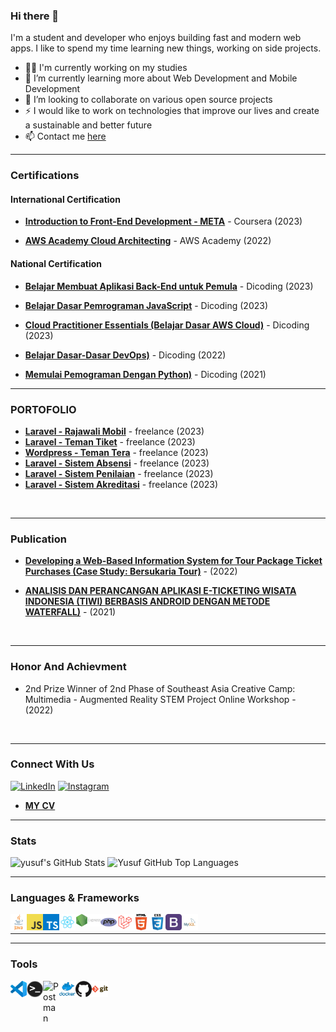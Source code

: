 ### Hi there 👋

I'm a student and developer who enjoys building fast and modern web apps.  I like to spend my time learning new things, working on side projects.

<!-- -   🔭 I’m currently working on a Fullstack web app 👨‍💻 -->

-   👨‍🎓 I'm currently working on my studies
-   🌱 I’m currently learning more about Web Development and Mobile Development
-   🤝 I’m looking to collaborate on various open source projects
-   ⚡️ I would like to work on technologies that improve our lives and create a sustainable and better future
-   📫 Contact me [here](https://www.linkedin.com/in/achmad-yusuf-al-ma-ruf-b9b907217/)

---

<!-- ### Education & Certifications -->

### Certifications

#### International Certification

-   **[Introduction to Front-End Development - META](https://www.coursera.org/account/accomplishments/verify/CJSKP7GVZZQX?utm_source=ln&utm_medium=certificate&utm_content=cert_image&utm_campaign=sharing_cta&utm_product=course)** - Coursera (2023)

-   **[AWS Academy Cloud Architecting](https://drive.google.com/file/d/1OpZfunKShN8KI161GfukWjLZusVTm0Od/view?usp=drive_link)** - AWS Academy (2022)

#### National Certification
-   **[Belajar Membuat Aplikasi Back-End untuk Pemula](https://www.dicoding.com/certificates/1RXY67VV9ZVM)** - Dicoding (2023)

-   **[Belajar Dasar Pemrograman JavaScript](https://www.dicoding.com/certificates/L4PQG2K74ZO1)** - Dicoding (2023)

-   **[Cloud Practitioner Essentials (Belajar Dasar AWS Cloud)](https://www.dicoding.com/certificates/NVP7OJD4GPR0)** - Dicoding (2023)

-   **[Belajar Dasar-Dasar DevOps)](https://www.dicoding.com/certificates/ERZRMQJKNPYV)** - Dicoding (2022)

-   **[Memulai Pemograman Dengan Python)](https://www.dicoding.com/certificates/72ZD2KWQ9ZYW)** - Dicoding (2021)


---

###  PORTOFOLIO
-   **[Laravel - Rajawali Mobil](https://rajawalimobil.com)** - freelance (2023)
-   **[Laravel - Teman Tiket](https://temantiket.com)** - freelance (2023)
-   **[Wordpress - Teman Tera](https://temantera.com)** - freelance (2023)
-   **[Laravel - Sistem Absensi](https://absensi.temantera.com)** - freelance (2023)
-   **[Laravel - Sistem Penilaian](https://penilaian.temantera.com)** - freelance (2023)
-   **[Laravel - Sistem Akreditasi](https://akreditasi.temantera.com)** - freelance (2023)
<br />



---

###  Publication
-   **[Developing a Web-Based Information System for Tour Package Ticket Purchases (Case Study: Bersukaria Tour)](https://www.matec-conferences.org/articles/matecconf/abs/2022/19/matecconf_icst2022_04010/matecconf_icst2022_04010.html)** - (2022)

-   **[ANALISIS DAN PERANCANGAN APLIKASI E-TICKETING WISATA INDONESIA (TIWI) BERBASIS ANDROID DENGAN METODE WATERFALL)](https://www.matec-conferences.org/articles/matecconf/abs/2022/19/matecconf_icst2022_04010/matecconf_icst2022_04010.html)** - (2021)
<br />

---

### Honor And Achievment
-   2nd Prize Winner of 2nd Phase of Southeast Asia Creative Camp: Multimedia - Augmented Reality STEM Project Online Workshop - (2022)
<br />

---

### Connect With Us
[![LinkedIn](https://img.shields.io/badge/LinkedIn-Connect-blue?style=for-the-badge&logo=linkedin)](https://www.linkedin.com/in/achmad-yusuf-al-ma-ruf-b9b907217/)
[![Instagram](https://img.shields.io/badge/Instagram-Follow-red?style=for-the-badge&logo=instagram)](https://www.instagram.com/yusuf.almaruf)
<br/> 

-   **[MY CV](https://drive.google.com/file/d/1us3R06uWS8rfi7EES0HfeVPNfzz1Zmfh/view?usp=sharing)** 

---

<!-- Add education section here -->

### Stats

<p float="left">
  <img alt="yusuf's GitHub Stats" src="https://github-readme-stats-git-masterrstaa-rickstaa.vercel.app/api?username=yusufmaruf&show_icons=true&hide_border=true&theme=rose_pine" height=165px />
    <img alt="Yusuf GitHub Top Languages" src="https://github-readme-stats-git-masterrstaa-rickstaa.vercel.app/api/top-langs/?username=yusufmaruf&hide_border=true&layout=compact&theme=rose_pine" />
</p>

---

### Languages & Frameworks

<img align="left" alt="Java" width="26px" src="https://raw.githubusercontent.com/github/explore/main/topics/java/java.png" />

<img align="left" alt="JavaScript" width="26px" src="https://raw.githubusercontent.com/github/explore/main/topics/javascript/javascript.png" />
<img align="left" alt="TypeScript" width="26px" src="https://raw.githubusercontent.com/github/explore/main/topics/typescript/typescript.png" />
<img align="left" alt="react" width="26px" src="https://raw.githubusercontent.com/github/explore/main/topics/react/react.png" />
<img align="left" height="20" src="https://raw.githubusercontent.com/github/explore/80688e429a7d4ef2fca1e82350fe8e3517d3494d/topics/nodejs/nodejs.png">
<img align="left" height="20" src="https://raw.githubusercontent.com/github/explore/80688e429a7d4ef2fca1e82350fe8e3517d3494d/topics/express/express.png" alt="Express.js">

<img align="left" alt="PHP" width="26px" src="https://raw.githubusercontent.com/github/explore/main/topics/php/php.png" />
<img align="left" alt="Laravel" width="26px" src="https://raw.githubusercontent.com/github/explore/main/topics/laravel/laravel.png" />

<img align="left" alt="HTML" width="26px" src="https://raw.githubusercontent.com/github/explore/main/topics/html/html.png" />
<img align="left" alt="CSS" width="26px" src="https://raw.githubusercontent.com/github/explore/main/topics/css/css.png" />
<img align="left" alt="Bootstrap" width="26px" src="https://raw.githubusercontent.com/github/explore/main/topics/bootstrap/bootstrap.png" />

<img align="left" alt="MySQL" width="26px" src="https://raw.githubusercontent.com/github/explore/main/topics/mysql/mysql.png" />

<br />

---

---

### Tools
<img align="left" alt="Visual Studio Code" width="26px" src="https://raw.githubusercontent.com/github/explore/main/topics/visual-studio-code/visual-studio-code.png" />
<img align="left" alt="Terminal" width="26px" src="https://raw.githubusercontent.com/github/explore/main/topics/terminal/terminal.png" />
<img align="left" alt="Postman" width="26px" src="https://res.cloudinary.com/postman/image/upload/t_team_logo/v1629869194/team/2893aede23f01bfcbd2319326bc96a6ed0524eba759745ed6d73405a3a8b67a8" />
<img align="left" alt="Docker" width="26px" src="https://raw.githubusercontent.com/github/explore/main/topics/docker/docker.png" />
<img align="left" alt="GitHub" width="26px" src="https://raw.githubusercontent.com/github/explore/78df643247d429f6cc873026c0622819ad797942/topics/github/github.png" />
<img align="left" alt="Git" width="26px" src="https://raw.githubusercontent.com/github/explore/80688e429a7d4ef2fca1e82350fe8e3517d3494d/topics/git/git.png" />

<br />


